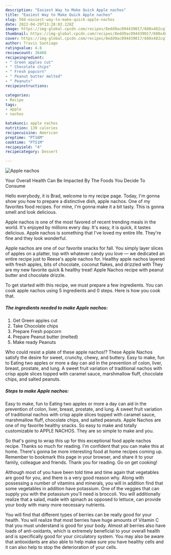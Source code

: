 ```yaml
---
description: "Easiest Way to Make Quick Apple nachos"
title: "Easiest Way to Make Quick Apple nachos"
slug: 504-easiest-way-to-make-quick-apple-nachos
date: 2022-04-29T13:28:03.228Z
image: https://img-global.cpcdn.com/recipes/8edd9ac094439017/680x482cq70/apple-nachos-recipe-main-photo.jpg
thumbnail: https://img-global.cpcdn.com/recipes/8edd9ac094439017/680x482cq70/apple-nachos-recipe-main-photo.jpg
cover: https://img-global.cpcdn.com/recipes/8edd9ac094439017/680x482cq70/apple-nachos-recipe-main-photo.jpg
author: Travis Santiago
ratingvalue: 4.6
reviewcount: 36468
recipeingredient:
- " Green apples cut"
- " Chocolate chips"
- " Fresh popcorn"
- " Peanut butter melted"
- " Peanuts"
recipeinstructions:

categories:
- Recipe
tags:
- apple
- nachos

katakunci: apple nachos 
nutrition: 139 calories
recipecuisine: American
preptime: "PT16M"
cooktime: "PT51M"
recipeyield: "4"
recipecategory: Dessert

---
```



![Apple nachos](https://img-global.cpcdn.com/recipes/8edd9ac094439017/680x482cq70/apple-nachos-recipe-main-photo.jpg)

Your Overall Health Can Be Impacted By The Foods You Decide To Consume

Hello everybody, it is Brad, welcome to my recipe page. Today, I'm gonna show you how to prepare a distinctive dish, apple nachos. One of my favorites food recipes. For mine, I'm gonna make it a bit tasty. This is gonna smell and look delicious.

Apple nachos is one of the most favored of recent trending meals in the world. It's enjoyed by millions every day. It's easy, it is quick, it tastes delicious. Apple nachos is something that I've loved my entire life. They're fine and they look wonderful.

Apple nachos are one of our favorite snacks for fall. You simply layer slices of apples on a platter, top with whatever candy you love — we dedicated an entire recipe just to Reese&#39;s apple nachos for. Healthy apple nachos layered with fresh apples, bits of chocolate, coconut flakes, and drizzled with They are my new favorite quick &amp; healthy treat! Apple Nachos recipe with peanut butter and chocolate drizzle.


To get started with this recipe, we must prepare a few ingredients. You can cook apple nachos using 5 ingredients and 0 steps. Here is how you cook that.

<!--inarticleads1-->

##### The ingredients needed to make Apple nachos:

1. Get  Green apples cut
1. Take  Chocolate chips
1. Prepare  Fresh popcorn
1. Prepare  Peanut butter (melted)
1. Make ready  Peanuts


Who could resist a plate of these apple nachos!? These Apple Nachos satisfy the desire for sweet, crunchy, chewy, and buttery. Easy to make, fun to Eating two apples or more a day can aid in the prevention of colon, liver, breast, prostate, and lung. A sweet fruit variation of traditional nachos with crisp apple slices topped with caramel sauce, marshmallow fluff, chocolate chips, and salted peanuts. 

<!--inarticleads2-->

##### Steps to make Apple nachos:



Easy to make, fun to Eating two apples or more a day can aid in the prevention of colon, liver, breast, prostate, and lung. A sweet fruit variation of traditional nachos with crisp apple slices topped with caramel sauce, marshmallow fluff, chocolate chips, and salted peanuts. Apple Nachos are one of my favorite healthy snacks. So easy to make and totally customizable to APPLE NACHOS. They are so simple to make and you. 

So that's going to wrap this up for this exceptional food apple nachos recipe. Thanks so much for reading. I'm confident that you can make this at home. There's gonna be more interesting food at home recipes coming up. Remember to bookmark this page in your browser, and share it to your family, colleague and friends. Thank you for reading. Go on get cooking!

Although most of you have been told time and time again that vegetables are good for you, and there is a very good reason why. Along with possessing a number of vitamins and minerals, you will in addition find that some vegetables in addition have potassium. One of the veggies that can supply you with the potassium you'll need is broccoli. You will additionally realize that a salad, made with spinach as opposed to lettuce, can provide your body with many more necessary nutrients.

You will find that different types of berries can be really good for your health. You will realize that most berries have huge amounts of Vitamin C that you must understand is good for your body. Almost all berries also have loads of anti-oxidants, which is extremely beneficial to your overall health and is specifically good for your circulatory system. You may also be aware that antioxidants are also able to help make sure you have healthy cells and it can also help to stop the deterioration of your cells.

